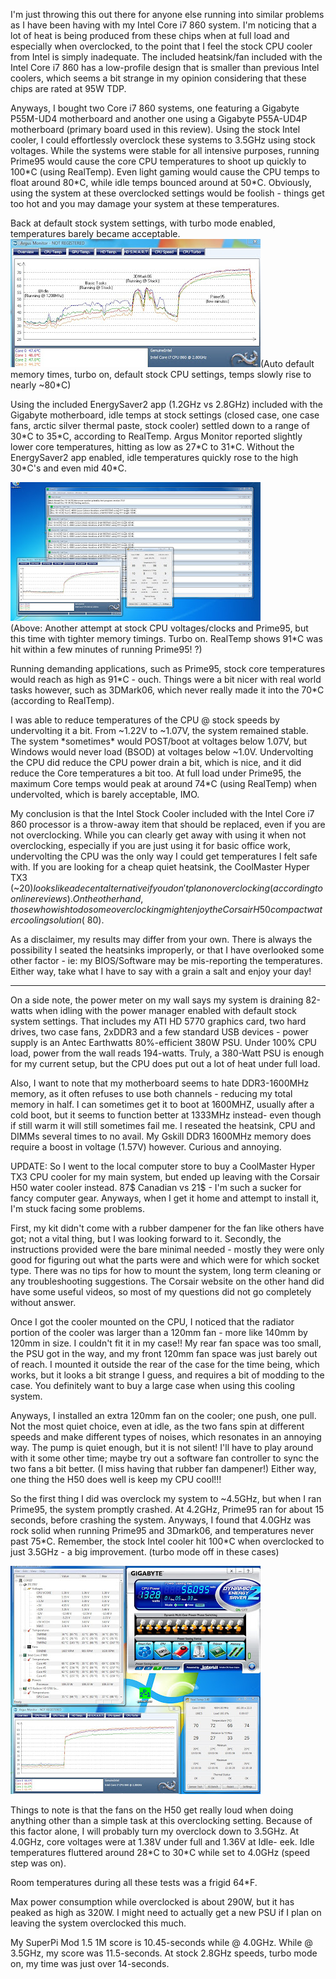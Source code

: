 I'm just throwing this out there for anyone else running into similar problems as I have been having with my Intel Core i7 860 system. I'm noticing that a lot of heat is being produced from these chips when at full load and especially when overclocked, to the point that I feel the stock CPU cooler from Intel is simply inadequate. The included heatsink/fan included with the Intel Core i7 860 has a low-profile design that is smaller than previous Intel coolers, which seems a bit strange in my opinion considering that these chips are rated at 95W TDP.  
  
Anyways, I bought two Core i7 860 systems, one featuring a Gigabyte P55M-UD4 motherboard and another one using a Gigabyte P55A-UD4P motherboard (primary board used in this review). Using the stock Intel cooler, I could effortlessly overclock these systems to 3.5GHz using stock voltages. While the systems were stable for all intensive purposes, running Prime95 would cause the core CPU temperatures to shoot up quickly to 100\*C (using RealTemp). Even light gaming would cause the CPU temps to float around 80\*C, while idle temps bounced around at 50\*C. Obviously, using the system at these overclocked settings would be foolish - things get too hot and you may damage your system at these temperatures.  
  
Back at default stock system settings, with turbo mode enabled, temperatures barely became acceptable.  
[![](argus.jpg)](http://2.bp.blogspot.com/_kfv2ADnjgQg/SyEoNH5uTVI/AAAAAAAAEwE/a7aHhAChGnM/s1600-h/argus.jpg)(Auto default memory times, turbo on, default stock CPU settings, temps slowly rise to nearly ~80\*C)  
  
Using the included EnergySaver2 app (1.2GHz vs 2.8GHz) included with the Gigabyte motherboard, idle temps at stock settings (closed case, one case fans, arctic silver thermal paste, stock cooler) settled down to a range of 30\*C to 35\*C, according to RealTemp. Argus Monitor reported slightly lower core temperatures, hitting as low as 27\*C to 31\*C. Without the EnergySaver2 app enabled, idle temperatures quickly rose to the high 30\*C's and even mid 40\*C.  
  
[![](hugespike.jpg)](http://3.bp.blogspot.com/_kfv2ADnjgQg/SyFNRbsGDMI/AAAAAAAAEwQ/CEFmOurkeko/s1600-h/hugespike.jpg)  
(Above: Another attempt at stock CPU voltages/clocks and Prime95, but this time with tighter memory timings. Turbo on. RealTemp shows 91\*C was hit within a few minutes of running Prime95! ?)  
  
Running demanding applications, such as Prime95, stock core temperatures would reach as high as 91\*C - ouch. Things were a bit nicer with real world tasks however, such as 3DMark06, which never really made it into the 70\*C (according to RealTemp).  
  
I was able to reduce temperatures of the CPU @ stock speeds by undervolting it a bit. From ~1.22V to ~1.07V, the system remained stable. The system \*sometimes\* would POST/boot at voltages below 1.07V, but Windows would never load (BSOD) at voltages below ~1.0V. Undervolting the CPU did reduce the CPU power drain a bit, which is nice, and it did reduce the Core temperatures a bit too. At full load under Prime95, the maximum Core temps would peak at around 74\*C (using RealTemp) when undervolted, which is barely acceptable, IMO.  
  
My conclusion is that the Intel Stock Cooler included with the Intel Core i7 860 processor is a throw-away item that should be replaced, even if you are not overclocking. While you can clearly get away with using it when not overclocking, especially if you are just using it for basic office work, undervolting the CPU was the only way I could get temperatures I felt safe with. If you are looking for a cheap quiet heatsink, the CoolMaster Hyper TX3 (~$20) looks like a decent alternative if you don't plan on overclocking (according to online reviews). On the other hand, those who wish to do some overclocking might enjoy the Corsair H50 compact water cooling solution (~$80).  
  
As a disclaimer, my results may differ from your own. There is always the possibility I seated the heatsinks improperly, or that I have overlooked some other factor - ie: my BIOS/Software may be mis-reporting the temperatures. Either way, take what I have to say with a grain a salt and enjoy your day!  
  
----  
  
On a side note, the power meter on my wall says my system is draining 82-watts when idling with the power manager enabled with default stock system settings. That includes my ATI HD 5770 graphics card, two hard drives, two case fans, 2xDDR3 and a few standard USB devices - power supply is an Antec Earthwatts 80%-efficient 380W PSU. Under 100% CPU load, power from the wall reads 194-watts. Truly, a 380-Watt PSU is enough for my current setup, but the CPU does put out a lot of heat under full load.  
  
Also, I want to note that my motherboard seems to hate DDR3-1600MHz memory, as it often refuses to use both channels - reducing my total memory in half. I can sometimes get it to boot at 1600MHZ, usually after a cold boot, but it seems to function better at 1333MHz instead- even though if still warm it will still sometimes fail me. I reseated the heatsink, CPU and DIMMs several times to no avail. My Gskill DDR3 1600MHz memory does require a boost in voltage (1.57V) however. Curious and annoying.  
  
UPDATE: So I went to the local computer store to buy a CoolMaster Hyper TX3 CPU cooler for my main system, but ended up leaving with the Corsair H50 water cooler instead. 87$ Canadian vs 21$ - I'm such a sucker for fancy computer gear. Anyways, when I get it home and attempt to install it, I'm stuck facing some problems.  
  
First, my kit didn't come with a rubber dampener for the fan like others have got; not a vital thing, but I was looking forward to it. Secondly, the instructions provided were the bare minimal needed - mostly they were only good for figuring out what the parts were and which were for which socket type. There was no tips for how to mount the system, long term cleaning or any troubleshooting suggestions. The Corsair website on the other hand did have some useful videos, so most of my questions did not go completely without answer.  
  
Once I got the cooler mounted on the CPU, I noticed that the radiator portion of the cooler was larger than a 120mm fan - more like 140mm by 120mm in size. I couldn't fit it in my case!! My rear fan space was too small, the PSU got in the way, and my front 120mm fan space was just barely out of reach. I mounted it outside the rear of the case for the time being, which works, but it looks a bit strange I guess, and requires a bit of modding to the case. You definitely want to buy a large case when using this cooling system.  
  
Anyways, I installed an extra 120mm fan on the cooler; one push, one pull. Not the most quiet choice, even at idle, as the two fans spin at different speeds and make different types of noises, which resonates in an annoying way. The pump is quiet enough, but it is not silent! I'll have to play around with it some other time; maybe try out a software fan controller to sync the two fans a bit better. (I miss having that rubber fan dampener!) Either way, one thing the H50 does well is keep my CPU cool!!!  
  
So the first thing I did was overclock my system to ~4.5GHz, but when I ran Prime95, the system promptly crashed. At 4.2GHz, Prime95 ran for about 15 seconds, before crashing the system. Anyways, I found that 4.0GHz was rock solid when running Prime95 and 3Dmark06, and temperatures never past 75\*C. Remember, the stock Intel cooler hit 100\*C when overclocked to just 3.5GHz - a big improvement. (turbo mode off in these cases)  
  
[![](overclocked.jpg)](http://3.bp.blogspot.com/_kfv2ADnjgQg/SyJ9uPE-RuI/AAAAAAAAEwc/GEDydL4HrTk/s1600-h/overclocked.jpg)  
  
Things to note is that the fans on the H50 get really loud when doing anything other than a simple task at this overclocking setting. Because of this factor alone, I will probably turn my overclock down to 3.5GHz. At 4.0GHz, core voltages were at 1.38V under full and 1.36V at Idle- eek. Idle temperatures fluttered around 28\*C to 30\*C while set to 4.0GHz (speed step was on).  
  
Room temperatures during all these tests was a frigid 64\*F.  
  
Max power consumption while overclocked is about 290W, but it has peaked as high as 320W. I might need to actually get a new PSU if I plan on leaving the system overclocked this much.  
  
My SuperPi Mod 1.5 1M score is 10.45-seconds while @ 4.0GHz. While @ 3.5GHz, my score was 11.5-seconds. At stock 2.8GHz speeds, turbo mode on, my time was just over 14-seconds.